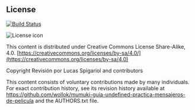 ## License
 
[![Build Status](https://travis-ci.org/wollok/mumuki-guia-undefined-practica-mensajeros-de-pelicula.svg?branch=master)](https://travis-ci.org/wollok/mumuki-guia-undefined-practica-mensajeros-de-pelicula)

![License icon](https://licensebuttons.net/l/by-sa/3.0/88x31.png)

This content is distributed under Creative Commons License Share-Alike, 4.0. [https://creativecommons.org/licenses/by-sa/4.0/](https://creativecommons.org/licenses/by-sa/4.0)

Copyright Revisión por Lucas Spigariol and contributors

This content consists of voluntary contributions made by many
individuals. For exact contribution history, see its revision history
available at https://github.com/wollok/mumuki-guia-undefined-practica-mensajeros-de-pelicula and the AUTHORS.txt file.

